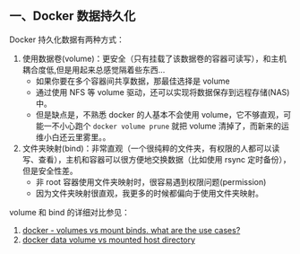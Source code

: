 ## 一、Docker 数据持久化

Docker 持久化数据有两种方式：
1. 使用数据卷(volume)：更安全（只有挂载了该数据卷的容器可读写），和主机耦合度低,但是用起来总感觉隔着些东西...
      - 如果你要在多个容器间共享数据，那最佳选择是 volume
      - 通过使用 NFS 等 volume 驱动，还可以实现将数据保存到远程存储(NAS)中。
      - 但是缺点是，不熟悉 docker 的人基本不会使用 volume，它不够直观，可能一不小心跑个 `docker volume prune` 就把 volume 清掉了，而新来的运维小白还云里雾里。。
1. 文件夹映射(bind)：非常直观（一个很纯粹的文件夹，有权限的人都可以读写、查看），主机和容器可以很方便地交换数据（比如使用 rsync 定时备份），但是安全性差。
      - 非 root 容器使用文件夹映射时，很容易遇到权限问题(permission)
      - 因为文件夹映射很直观，我更多的时候都偏向于使用文件夹映射。


volume 和 bind 的详细对比参见： 

1. [docker - volumes vs mount binds. what are the use cases?](https://serverfault.com/questions/996785/docker-volumes-vs-mount-binds-what-are-the-use-cases)
1. [docker data volume vs mounted host directory](https://stackoverflow.com/questions/34357252/docker-data-volume-vs-mounted-host-directory)



